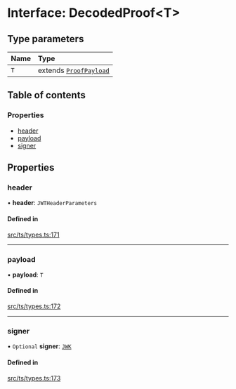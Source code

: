 # Interface: DecodedProof<T\>

## Type parameters

| Name | Type |
| :------ | :------ |
| `T` | extends [`ProofPayload`](ProofPayload.md) |

## Table of contents

### Properties

- [header](DecodedProof.md#header)
- [payload](DecodedProof.md#payload)
- [signer](DecodedProof.md#signer)

## Properties

### header

• **header**: `JWTHeaderParameters`

#### Defined in

[src/ts/types.ts:171](https://gitlab.com/i3-market/code/wp3/t3.2/conflict-resolution/non-repudiation-library/-/blob/438f424/src/ts/types.ts#L171)

___

### payload

• **payload**: `T`

#### Defined in

[src/ts/types.ts:172](https://gitlab.com/i3-market/code/wp3/t3.2/conflict-resolution/non-repudiation-library/-/blob/438f424/src/ts/types.ts#L172)

___

### signer

• `Optional` **signer**: [`JWK`](JWK.md)

#### Defined in

[src/ts/types.ts:173](https://gitlab.com/i3-market/code/wp3/t3.2/conflict-resolution/non-repudiation-library/-/blob/438f424/src/ts/types.ts#L173)
